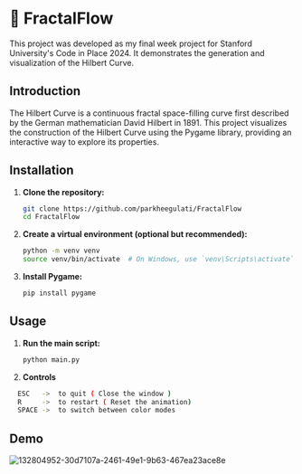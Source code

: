 # 👾 FractalFlow

This project was developed as my final week project for Stanford University's Code in Place 2024. It demonstrates the generation and visualization of the Hilbert Curve. 

## Introduction

The Hilbert Curve is a continuous fractal space-filling curve first described by the German mathematician David Hilbert in 1891. This project visualizes the construction of the Hilbert Curve using the Pygame library, providing an interactive way to explore its properties.


## Installation

1. **Clone the repository:**

    ```sh
    git clone https://github.com/parkheegulati/FractalFlow
    cd FractalFlow
    ```

2. **Create a virtual environment (optional but recommended):**

    ```sh
    python -m venv venv
    source venv/bin/activate  # On Windows, use `venv\Scripts\activate`
    ```

3. **Install Pygame:**

    ```sh
    pip install pygame
    ```
## Usage

1. **Run the main script:**

    ```sh
    python main.py
    ```
2. **Controls**
```sh
  ESC   ->  to quit ( Close the window )
  R     ->  to restart ( Reset the animation)
  SPACE ->  to switch between color modes
```


## Demo 
![132804952-30d7107a-2461-49e1-9b63-467ea23ace8e](https://github.com/parkheegulati/FractalFlow/assets/146320323/1cde0b29-1b9e-4612-8f24-88dc5183cad9)
